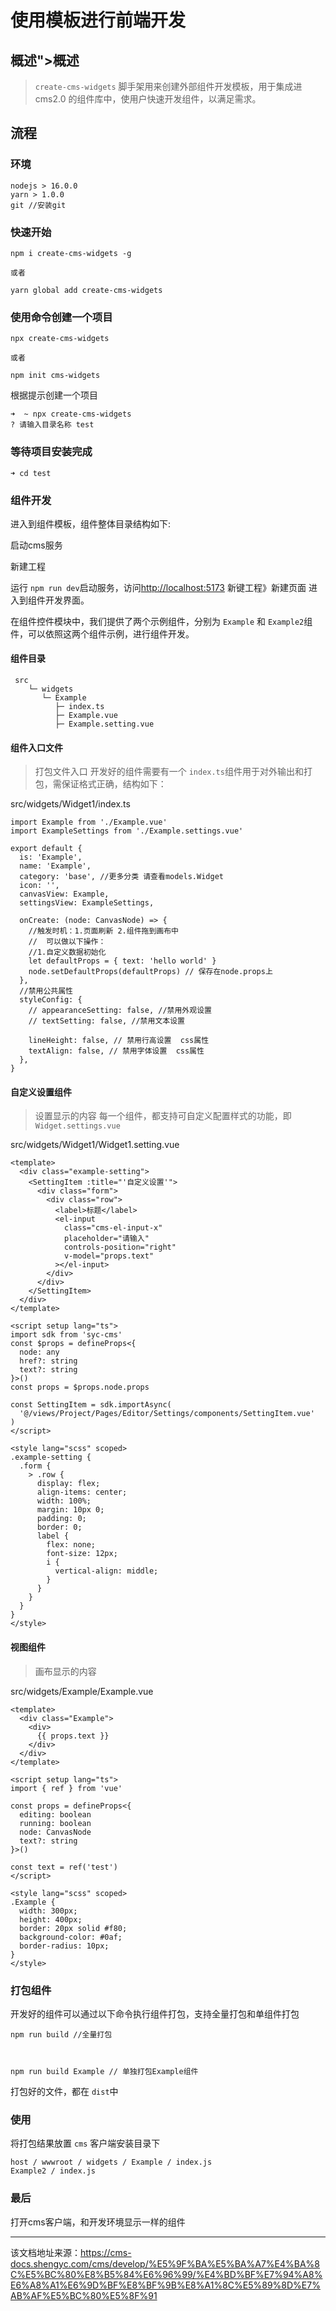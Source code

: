 # 使用模板进行前端开发

## 概述">概述​

> `create-cms-widgets` 脚手架用来创建外部组件开发模板，用于集成进 cms2.0 的组件库中，使用户快速开发组件，以满足需求。

## 流程​

### 环境​
    
    
    nodejs > 16.0.0  
    yarn > 1.0.0  
    git //安装git  
    

### 快速开始​
    
    
    npm i create-cms-widgets -g  
      
    或者  
      
    yarn global add create-cms-widgets  
    

### 使用命令创建一个项目​
    
    
    npx create-cms-widgets  
      
    或者  
      
    npm init cms-widgets  
    

根据提示创建一个项目
    
    
    ➜  ~ npx create-cms-widgets  
    ? 请输入目录名称 test  
    

### 等待项目安装完成​
    
    
    ➜ cd test  
    

### 组件开发​

进入到组件模板，组件整体目录结构如下:

启动cms服务

新建工程

运行 `npm run dev`启动服务，访问<http://localhost:5173> 新键工程》新建页面 进入到组件开发界面。

在组件控件模块中，我们提供了两个示例组件，分别为 `Example` 和 `Example2`组件，可以依照这两个组件示例，进行组件开发。

#### 组件目录​
    
    
     src  
        └─ widgets  
           └─ Example  
              ├─ index.ts  
              ├─ Example.vue  
              ├─ Example.setting.vue  
    

#### 组件入口文件​

> 打包文件入口 开发好的组件需要有一个 `index.ts`组件用于对外输出和打包，需保证格式正确，结构如下：

src/widgets/Widget1/index.ts
    
    
    import Example from './Example.vue'  
    import ExampleSettings from './Example.settings.vue'  
      
    export default {  
      is: 'Example',  
      name: 'Example',  
      category: 'base', //更多分类 请查看models.Widget  
      icon: '',  
      canvasView: Example,  
      settingsView: ExampleSettings,  
      
      onCreate: (node: CanvasNode) => {  
        //触发时机：1.页面刷新 2.组件拖到画布中  
        //  可以做以下操作：  
        //1.自定义数据初始化  
        let defaultProps = { text: 'hello world' }  
        node.setDefaultProps(defaultProps) // 保存在node.props上  
      },  
      //禁用公共属性  
      styleConfig: {  
        // appearanceSetting: false, //禁用外观设置  
        // textSetting: false, //禁用文本设置  
      
        lineHeight: false, // 禁用行高设置  css属性  
        textAlign: false, // 禁用字体设置  css属性  
      },  
    }  
    

#### 自定义设置组件​

> 设置显示的内容 每一个组件，都支持可自定义配置样式的功能，即 `Widget.settings.vue`

src/widgets/Widget1/Widget1.setting.vue
    
    
    <template>  
      <div class="example-setting">  
        <SettingItem :title="'自定义设置'">  
          <div class="form">  
            <div class="row">  
              <label>标题</label>  
              <el-input  
                class="cms-el-input-x"  
                placeholder="请输入"  
                controls-position="right"  
                v-model="props.text"  
              ></el-input>  
            </div>  
          </div>  
        </SettingItem>  
      </div>  
    </template>  
      
    <script setup lang="ts">  
    import sdk from 'syc-cms'  
    const $props = defineProps<{  
      node: any  
      href?: string  
      text?: string  
    }>()  
    const props = $props.node.props  
      
    const SettingItem = sdk.importAsync(  
      '@/views/Project/Pages/Editor/Settings/components/SettingItem.vue'  
    )  
    </script>  
      
    <style lang="scss" scoped>  
    .example-setting {  
      .form {  
        > .row {  
          display: flex;  
          align-items: center;  
          width: 100%;  
          margin: 10px 0;  
          padding: 0;  
          border: 0;  
          label {  
            flex: none;  
            font-size: 12px;  
            i {  
              vertical-align: middle;  
            }  
          }  
        }  
      }  
    }  
    </style>  
      
    

#### 视图组件​

> 画布显示的内容

src/widgets/Example/Example.vue
    
    
    <template>  
      <div class="Example">  
        <div>  
          {{ props.text }}  
        </div>  
      </div>  
    </template>  
      
    <script setup lang="ts">  
    import { ref } from 'vue'  
      
    const props = defineProps<{  
      editing: boolean  
      running: boolean  
      node: CanvasNode  
      text?: string  
    }>()  
      
    const text = ref('test')  
    </script>  
      
    <style lang="scss" scoped>  
    .Example {  
      width: 300px;  
      height: 400px;  
      border: 20px solid #f80;  
      background-color: #0af;  
      border-radius: 10px;  
    }  
    </style>  
      
      
    

### 打包组件​

开发好的组件可以通过以下命令执行组件打包，支持全量打包和单组件打包
    
    
    npm run build //全量打包  
    
    
    
    npm run build Example // 单独打包Example组件  
    

打包好的文件，都在 `dist`中

### 使用​

将打包结果放置 `cms` 客户端安装目录下
    
    
    host / wwwroot / widgets / Example / index.js  
    Example2 / index.js  
    

### 最后​

打开cms客户端，和开发环境显示一样的组件 


---

该文档地址来源：https://cms-docs.shengyc.com/cms/develop/%E5%9F%BA%E5%BA%A7%E4%BA%8C%E5%BC%80%E8%B5%84%E6%96%99/%E4%BD%BF%E7%94%A8%E6%A8%A1%E6%9D%BF%E8%BF%9B%E8%A1%8C%E5%89%8D%E7%AB%AF%E5%BC%80%E5%8F%91